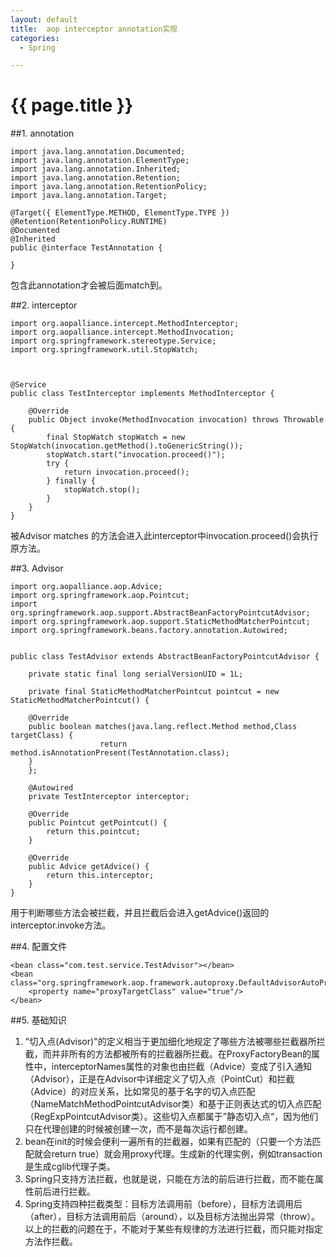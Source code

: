 ```yaml
---
layout: default
title:  aop interceptor annotation实现
categories:
  - Spring

---
```

# {{ page.title }}

##1. annotation

	
	import java.lang.annotation.Documented;
	import java.lang.annotation.ElementType;
	import java.lang.annotation.Inherited;
	import java.lang.annotation.Retention;
	import java.lang.annotation.RetentionPolicy;
	import java.lang.annotation.Target;
	
	@Target({ ElementType.METHOD, ElementType.TYPE })
	@Retention(RetentionPolicy.RUNTIME)
	@Documented
	@Inherited
	public @interface TestAnnotation {
	
	}

包含此annotation才会被后面match到。

##2. interceptor

	import org.aopalliance.intercept.MethodInterceptor;
	import org.aopalliance.intercept.MethodInvocation;
	import org.springframework.stereotype.Service;
	import org.springframework.util.StopWatch;
	
	
	
	@Service
	public class TestInterceptor implements MethodInterceptor {
	
	    @Override
	    public Object invoke(MethodInvocation invocation) throws Throwable {
	        final StopWatch stopWatch = new StopWatch(invocation.getMethod().toGenericString());
	        stopWatch.start("invocation.proceed()");
	        try {
	            return invocation.proceed();
	        } finally {
	            stopWatch.stop();
	        }
	    }
	}

被Advisor matches 的方法会进入此interceptor中invocation.proceed()会执行原方法。

##3. Advisor

	import org.aopalliance.aop.Advice;
	import org.springframework.aop.Pointcut;
	import org.springframework.aop.support.AbstractBeanFactoryPointcutAdvisor;
	import org.springframework.aop.support.StaticMethodMatcherPointcut;
	import org.springframework.beans.factory.annotation.Autowired;
	
	
	public class TestAdvisor extends AbstractBeanFactoryPointcutAdvisor {
	
	    private static final long serialVersionUID = 1L;
	
	    private final StaticMethodMatcherPointcut pointcut = new StaticMethodMatcherPointcut() {
	
		@Override
		public boolean matches(java.lang.reflect.Method method,Class targetClass) {
	                    return method.isAnnotationPresent(TestAnnotation.class);
		}
	    };
	
	    @Autowired
	    private TestInterceptor interceptor;
	
	    @Override
	    public Pointcut getPointcut() {
	        return this.pointcut;
	    }
	
	    @Override
	    public Advice getAdvice() {
	        return this.interceptor;
	    }
	}

用于判断哪些方法会被拦截，并且拦截后会进入getAdvice()返回的interceptor.invoke方法。

##4. 配置文件

	<bean class="com.test.service.TestAdvisor"></bean>
	<bean class="org.springframework.aop.framework.autoproxy.DefaultAdvisorAutoProxyCreator">
		<property name="proxyTargetClass" value="true"/>
	</bean>

##5. 基础知识
1. "切入点(Advisor)"的定义相当于更加细化地规定了哪些方法被哪些拦截器所拦截，而并非所有的方法都被所有的拦截器所拦截。在ProxyFactoryBean的属性中，interceptorNames属性的对象也由拦截（Advice）变成了引入通知（Advisor），正是在Advisor中详细定义了切入点（PointCut）和拦截（Advice）的对应关系，比如常见的基于名字的切入点匹配（NameMatchMethodPointcutAdvisor类）和基于正则表达式的切入点匹配（RegExpPointcutAdvisor类）。这些切入点都属于”静态切入点“，因为他们只在代理创建的时候被创建一次，而不是每次运行都创建。
2. bean在init的时候会便利一遍所有的拦截器，如果有匹配的（只要一个方法匹配就会return true）就会用proxy代理。生成新的代理实例，例如transaction是生成cglib代理子类。
3. Spring只支持方法拦截，也就是说，只能在方法的前后进行拦截，而不能在属性前后进行拦截。
4. Spring支持四种拦截类型：目标方法调用前（before），目标方法调用后（after），目标方法调用前后（around），以及目标方法抛出异常（throw）。以上的拦截的问题在于，不能对于某些有规律的方法进行拦截，而只能对指定方法作拦截。
